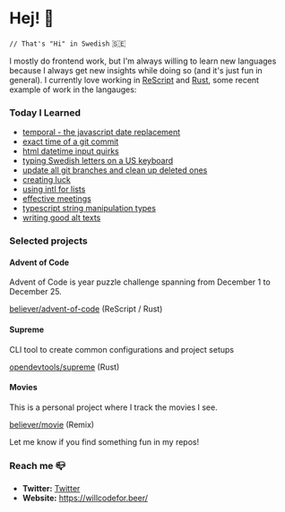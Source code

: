 # Hej! :wave:

`// That's "Hi" in Swedish` 🇸🇪

I mostly do frontend work, but I'm always willing to learn new languages because I always get new insights while doing so (and it's just fun in general). I currently love working in [ReScript](https://rescript-lang.org/) and [Rust](https://www.rust-lang.org/), some recent example of work in the langauges:

### Today I Learned

<!--START_SECTION:feed-->
* [temporal - the javascript date replacement](https:&#x2F;&#x2F;willcodefor.beer&#x2F;posts&#x2F;temporal-the-javascript-date-replacement&#x2F;)
* [exact time of a git commit](https:&#x2F;&#x2F;willcodefor.beer&#x2F;posts&#x2F;exact-time-of-a-git-commit&#x2F;)
* [html datetime input quirks](https:&#x2F;&#x2F;willcodefor.beer&#x2F;posts&#x2F;html-datetime-input-quirks&#x2F;)
* [typing Swedish letters on a US keyboard](https:&#x2F;&#x2F;willcodefor.beer&#x2F;posts&#x2F;typing-swedish-letters-on-a-us-keyboard&#x2F;)
* [update all git branches and clean up deleted ones](https:&#x2F;&#x2F;willcodefor.beer&#x2F;posts&#x2F;update-all-git-branches-and-clean-up-deleted-ones&#x2F;)
* [creating luck](https:&#x2F;&#x2F;willcodefor.beer&#x2F;posts&#x2F;creating-luck&#x2F;)
* [using intl for lists](https:&#x2F;&#x2F;willcodefor.beer&#x2F;posts&#x2F;using-intl-for-lists&#x2F;)
* [effective meetings](https:&#x2F;&#x2F;willcodefor.beer&#x2F;posts&#x2F;effective-meetings&#x2F;)
* [typescript string manipulation types](https:&#x2F;&#x2F;willcodefor.beer&#x2F;posts&#x2F;typescript-string-manipulation-types&#x2F;)
* [writing good alt texts](https:&#x2F;&#x2F;willcodefor.beer&#x2F;posts&#x2F;writing-good-alt-texts&#x2F;)
<!--END_SECTION:feed-->

### Selected projects

#### Advent of Code

Advent of Code is year puzzle challenge spanning from December 1 to December 25.

[believer/advent-of-code](https://github.com/believer/advent-of-code) (ReScript / Rust)

#### Supreme

CLI tool to create common configurations and project setups

[opendevtools/supreme](https://github.com/opendevtools/supreme) (Rust)

#### Movies

This is a personal project where I track the movies I see.

[believer/movie](https://github.com/believer/movie) (Remix)

Let me know if you find something fun in my repos!

### Reach me 📪 

- **Twitter:** [Twitter](https://twitter.com/rnattochdag)
- **Website:** https://willcodefor.beer/
